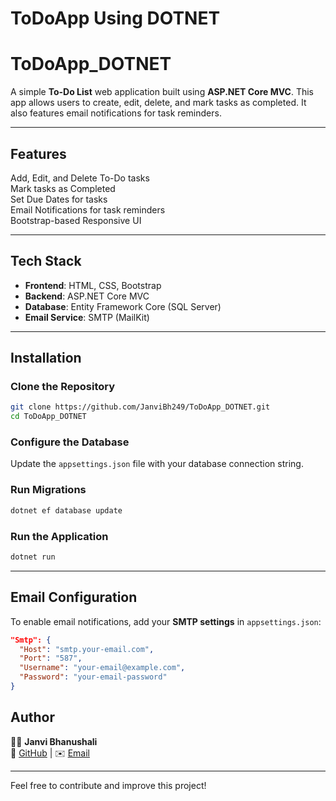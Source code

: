 # ToDoApp Using DOTNET

# ToDoApp_DOTNET  

A simple **To-Do List** web application built using **ASP.NET Core MVC**. This app allows users to create, edit, delete, and mark tasks as completed. It also features email notifications for task reminders.

---

## Features  
 Add, Edit, and Delete To-Do tasks  
 Mark tasks as Completed  
 Set Due Dates for tasks  
 Email Notifications for task reminders  
 Bootstrap-based Responsive UI  

---

## Tech Stack  
- **Frontend**: HTML, CSS, Bootstrap  
- **Backend**: ASP.NET Core MVC  
- **Database**: Entity Framework Core (SQL Server)  
- **Email Service**: SMTP (MailKit)  

---

## Installation  

### Clone the Repository  
```bash
git clone https://github.com/JanviBh249/ToDoApp_DOTNET.git
cd ToDoApp_DOTNET
```

### Configure the Database  
Update the `appsettings.json` file with your database connection string.

### Run Migrations  
```bash
dotnet ef database update
```

### Run the Application  
```bash
dotnet run
```

---

## Email Configuration  
To enable email notifications, add your **SMTP settings** in `appsettings.json`:  
```json
"Smtp": {
  "Host": "smtp.your-email.com",
  "Port": "587",
  "Username": "your-email@example.com",
  "Password": "your-email-password"
}
```

## Author  
👩‍💻 **Janvi Bhanushali**  
🔗 [GitHub](https://github.com/JanviBh249) | ✉️ [Email](mailto:janvibhanushali249@gmail.com)  

---

Feel free to contribute and improve this project! 
```
